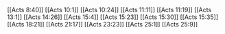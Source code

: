 [[Acts 8:40]]
[[Acts 10:1]]
[[Acts 10:24]]
[[Acts 11:11]]
[[Acts 11:19]]
[[Acts 13:1]]
[[Acts 14:26]]
[[Acts 15:4]]
[[Acts 15:23]]
[[Acts 15:30]]
[[Acts 15:35]]
[[Acts 18:21]]
[[Acts 21:17]]
[[Acts 23:23]]
[[Acts 25:1]]
[[Acts 25:9]]
